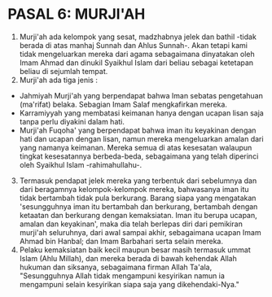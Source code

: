 # PASAL 6: MURJI'AH

1. Murji'ah ada kelompok yang sesat, madzhabnya jelek dan bathil -tidak berada di atas manhaj Sunnah dan Ahlus Sunnah-. Akan tetapi kami tidak mengeluarkan mereka dari agama sebagaimana dinyatakan oleh Imam Ahmad dan dinukil Syaikhul Islam dari beliau sebagai ketetapan beliau di sejumlah tempat.
2. Murji'ah ada tiga jenis :
 - Jahmiyah Murji'ah yang berpendapat bahwa Iman sebatas pengetahuan (ma'rifat) belaka. Sebagian Imam Salaf mengkafirkan mereka.
 - Karramiyyah yang membatasi keimanan hanya dengan ucapan lisan saja tanpa perlu diyakini dalam hati.
 - Murji'ah Fuqoha' yang berpendapat bahwa iman itu keyakinan dengan hati dan ucapan dengan lisan, namun mereka mengeluarkan amalan dari yang namanya keimanan.
   Mereka semua di atas kesesatan walaupun tingkat kesesatannya berbeda-beda, sebagaimana yang telah diperinci oleh Syaikhul Islam -rahimahullahu-.
3. Termasuk pendapat jelek mereka yang terbentuk dari sebelumnya dan dari beragamnya kelompok-kelompok mereka, bahwasanya iman itu tidak bertambah tidak pula berkurang. Barang siapa yang mengatakan 'sesungguhnya iman itu bertambah dan berkurang, bertambah dengan ketaatan dan berkurang dengan kemaksiatan. Iman itu berupa ucapan, amalan dan keyakinan', maka dia telah berlepas diri dari pemikiran murji'ah seluruhnya, dari awal sampai akhir, sebagaimana ucapan Imam Ahmad bin Hanbal; dan Imam Barbahari serta selain mereka.
4. Pelaku kemaksiatan baik kecil maupun besar masih termasuk ummat Islam (Ahlu Millah), dan mereka berada di bawah kehendak Allah hukuman dan siksanya, sebagaimana firman Allah Ta'ala, "Sesungguhnya Allah tidak mengampuni kesyirikan namun ia mengampuni selain kesyirikan siapa saja yang dikehendaki-Nya."
